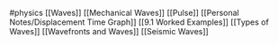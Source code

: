 #physics 
[[Waves]]
[[Mechanical Waves]]
[[Pulse]]
[[Personal Notes/Displacement Time Graph]]
[[9.1 Worked Examples]]
[[Types of Waves]]
[[Wavefronts and Waves]]
[[Seismic Waves]]